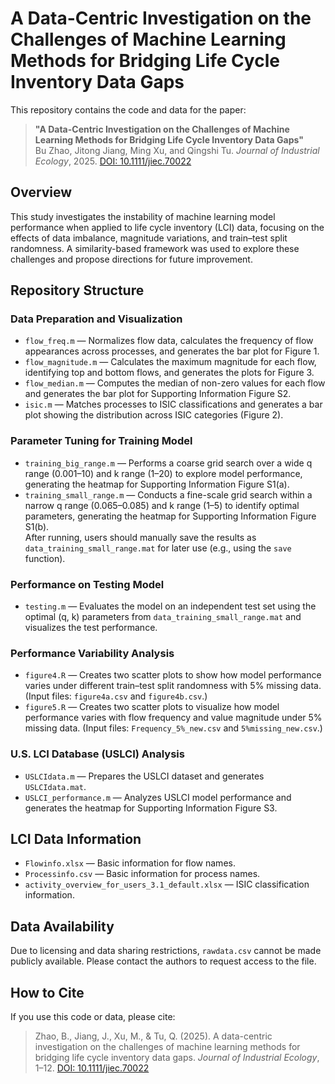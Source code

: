 # A Data-Centric Investigation on the Challenges of Machine Learning Methods for Bridging Life Cycle Inventory Data Gaps

This repository contains the code and data for the paper:

> **"A Data-Centric Investigation on the Challenges of Machine Learning Methods for Bridging Life Cycle Inventory Data Gaps"**  
> Bu Zhao, Jitong Jiang, Ming Xu, and Qingshi Tu. *Journal of Industrial Ecology*, 2025. [DOI: 10.1111/jiec.70022](https://doi.org/10.1111/jiec.70022)

## Overview
This study investigates the instability of machine learning model performance when applied to life cycle inventory (LCI) data, focusing on the effects of data imbalance, magnitude variations, and train–test split randomness. A similarity-based framework was used to explore these challenges and propose directions for future improvement.

## Repository Structure

### Data Preparation and Visualization
- `flow_freq.m` — Normalizes flow data, calculates the frequency of flow appearances across processes, and generates the bar plot for Figure 1.
- `flow_magnitude.m` — Calculates the maximum magnitude for each flow, identifying top and bottom flows, and generates the plots for Figure 3.
- `flow_median.m` — Computes the median of non-zero values for each flow and generates the bar plot for Supporting Information Figure S2.
- `isic.m` — Matches processes to ISIC classifications and generates a bar plot showing the distribution across ISIC categories (Figure 2).

### Parameter Tuning for Training Model
- `training_big_range.m` — Performs a coarse grid search over a wide q range (0.001–10) and k range (1–20) to explore model performance, generating the heatmap for Supporting Information Figure S1(a).
- `training_small_range.m` — Conducts a fine-scale grid search within a narrow q range (0.065–0.085) and k range (1–5) to identify optimal parameters, generating the heatmap for Supporting Information Figure S1(b).  
  After running, users should manually save the results as `data_training_small_range.mat` for later use (e.g., using the `save` function).

### Performance on Testing Model
- `testing.m` — Evaluates the model on an independent test set using the optimal (q, k) parameters from `data_training_small_range.mat` and visualizes the test performance.

### Performance Variability Analysis
- `figure4.R` — Creates two scatter plots to show how model performance varies under different train–test split randomness with 5% missing data. (Input files: `figure4a.csv` and `figure4b.csv`.)
- `figure5.R` — Creates two scatter plots to visualize how model performance varies with flow frequency and value magnitude under 5% missing data. (Input files: `Frequency_5%_new.csv` and `5%missing_new.csv`.)

### U.S. LCI Database (USLCI) Analysis
- `USLCIdata.m` — Prepares the USLCI dataset and generates `USLCIdata.mat`.
- `USLCI_performance.m` — Analyzes USLCI model performance and generates the heatmap for Supporting Information Figure S3.

## LCI Data Information
- `Flowinfo.xlsx` — Basic information for flow names.
- `Processinfo.csv` — Basic information for process names.
- `activity_overview_for_users_3.1_default.xlsx` — ISIC classification information.

## Data Availability
Due to licensing and data sharing restrictions, `rawdata.csv` cannot be made publicly available. Please contact the authors to request access to the file.

## How to Cite
If you use this code or data, please cite:

> Zhao, B., Jiang, J., Xu, M., & Tu, Q. (2025). A data-centric investigation on the challenges of machine learning methods for bridging life cycle inventory data gaps. *Journal of Industrial Ecology*, 1–12. [DOI: 10.1111/jiec.70022](https://doi.org/10.1111/jiec.70022)

